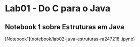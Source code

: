 # Lab01 - Do C para o Java

## Notebook 1 sobre Estruturas em Java

[Notebook1](notebook/lab02-java-estruturas-ra247218 .ipynb)